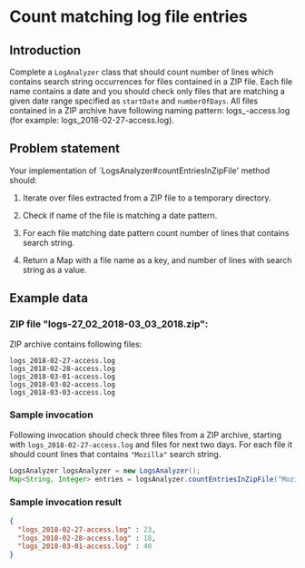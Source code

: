 # Count matching log file entries

## Introduction

Complete a `LogAnalyzer` class that should count number of lines which contains search string occurrences for files contained in a ZIP file. Each file name contains a date and you should check only files that are matching a given date range specified as `startDate` and `numberOfDays`. All files contained in a ZIP archive have following naming pattern: logs_<date>-access.log (for example: logs_2018-02-27-access.log).

## Problem statement

Your implementation of `LogsAnalyzer#countEntriesInZipFile' method should:

1. Iterate over files extracted from a ZIP file to a temporary directory.

2. Check if name of the file is matching a date pattern.

3. For each file matching date pattern count number of lines that contains search string.

4. Return a Map with a file name as a key, and number of lines with search string as a value.

## Example data


### ZIP file "logs-27_02_2018-03_03_2018.zip":
ZIP archive contains following files:
```
logs_2018-02-27-access.log
logs_2018-02-28-access.log
logs_2018-03-01-access.log
logs_2018-03-02-access.log
logs_2018-03-03-access.log
```

### Sample invocation
Following invocation should check three files from a ZIP archive, starting with `logs_2018-02-27-access.log` and files for next two days. For each file it should count lines that contains `"Mozilla"` search string.

```java
LogsAnalyzer logsAnalyzer = new LogsAnalyzer();
Map<String, Integer> entries = logsAnalyzer.countEntriesInZipFile("Mozilla", zipPath, LocalDate.of(2018, 2, 27), 3);
```

### Sample invocation result
```json
{
  "logs_2018-02-27-access.log" : 23,
  "logs_2018-02-28-access.log" : 18,
  "logs_2018-03-01-access.log" : 40
}
```
